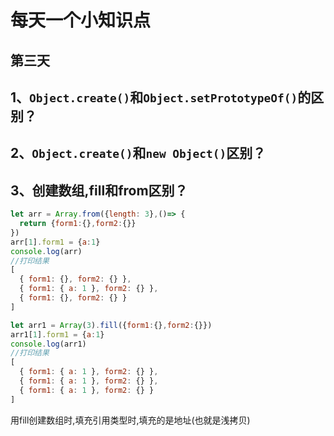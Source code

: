 # 每天一个小知识点
## 第三天
## 1、`Object.create()`和`Object.setPrototypeOf()`的区别？  

## 2、`Object.create()`和`new Object()`区别？

## 3、创建数组,fill和from区别？
```js
let arr = Array.from({length: 3},()=> {
  return {form1:{},form2:{}}
})
arr[1].form1 = {a:1}
console.log(arr)
//打印结果
[
  { form1: {}, form2: {} },
  { form1: { a: 1 }, form2: {} },
  { form1: {}, form2: {} }
]

let arr1 = Array(3).fill({form1:{},form2:{}})
arr1[1].form1 = {a:1}
console.log(arr1)
//打印结果
[
  { form1: { a: 1 }, form2: {} },
  { form1: { a: 1 }, form2: {} },
  { form1: { a: 1 }, form2: {} }
]
```
用fill创建数组时,填充引用类型时,填充的是地址(也就是浅拷贝)